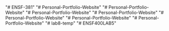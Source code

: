 "# ENSF-381" 
"# Personal-Portfolio-Website" 
"# Personal-Portfolio-Website" 
"# Personal-Portfolio-Website" 
"# Personal-Portfolio-Website" 
"# Personal-Portfolio-Website" 
"# Personal-Portfolio-Website" 
"# Personal-Portfolio-Website" 
"# lab8-temp" 
"# ENSF400LAB5" 
